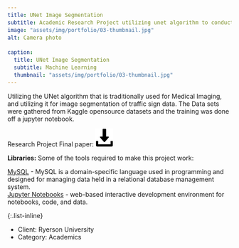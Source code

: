 ```yaml
---
title: UNet Image Segmentation
subtitle: Academic Research Project utilizing unet algorithm to conduct image segmentation aganist traffic light data
image: "assets/img/portfolio/03-thumbnail.jpg"
alt: Camera photo

caption:
  title: UNet Image Segmentation
  subtitle: Machine Learning
  thumbnail: "assets/img/portfolio/03-thumbnail.jpg"
---
```


Utilizing the UNet algorithm that is traditionally used for Medical Imaging, and utilizing it for image segmentation of traffic sign data. The Data sets were gathered from Kaggle opensource datasets and the training was done off a jupyter notebook.</p>

Research Project Final paper:
<a href="assets/resu/EE8204_Final_Report.pdf" download="">
  <img src="assets/img/download_icon.png" style="width:40px; height:40px;">
</a>

<b>Libraries:</b>
Some of the tools required to make this project work: 

<a href="https://www.mysql.com/">MySQL</a> - MySQL is a domain-specific language used in programming and designed for managing data held in a relational database management system. <br>
<a href="https://jupyter.org/">Jupyter Notebooks</a> - web-based interactive development environment for notebooks, code, and data.<br>

{:.list-inline}

- Client: Ryerson University
- Category: Academics
